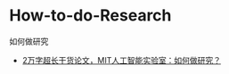 # How-to-do-Research
如何做研究

* [2万字超长干货论文，MIT人工智能实验室：如何做研究？](https://mp.weixin.qq.com/s/efMClP125zQYGhgoce2_Aw)
